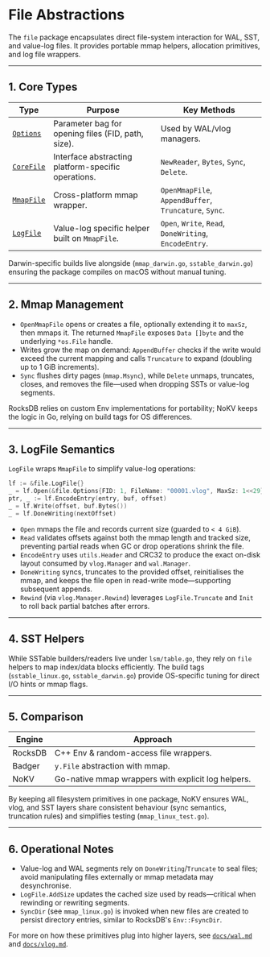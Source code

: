 # File Abstractions

The `file` package encapsulates direct file-system interaction for WAL, SST, and value-log files. It provides portable mmap helpers, allocation primitives, and log file wrappers.

---

## 1. Core Types

| Type | Purpose | Key Methods |
| --- | --- | --- |
| [`Options`](../file/file.go#L5-L16) | Parameter bag for opening files (FID, path, size). | Used by WAL/vlog managers. |
| [`CoreFile`](../file/file.go#L18-L27) | Interface abstracting platform-specific operations. | `NewReader`, `Bytes`, `Sync`, `Delete`. |
| [`MmapFile`](../file/mmap_linux.go#L12-L98) | Cross-platform mmap wrapper. | `OpenMmapFile`, `AppendBuffer`, `Truncature`, `Sync`. |
| [`LogFile`](../file/vlog.go#L16-L130) | Value-log specific helper built on `MmapFile`. | `Open`, `Write`, `Read`, `DoneWriting`, `EncodeEntry`. |

Darwin-specific builds live alongside (`mmap_darwin.go`, `sstable_darwin.go`) ensuring the package compiles on macOS without manual tuning.

---

## 2. Mmap Management

* `OpenMmapFile` opens or creates a file, optionally extending it to `maxSz`, then mmaps it. The returned `MmapFile` exposes `Data []byte` and the underlying `*os.File` handle.
* Writes grow the map on demand: `AppendBuffer` checks if the write would exceed the current mapping and calls `Truncature` to expand (doubling up to 1 GiB increments).
* `Sync` flushes dirty pages (`mmap.Msync`), while `Delete` unmaps, truncates, closes, and removes the file—used when dropping SSTs or value-log segments.

RocksDB relies on custom Env implementations for portability; NoKV keeps the logic in Go, relying on build tags for OS differences.

---

## 3. LogFile Semantics

`LogFile` wraps `MmapFile` to simplify value-log operations:

```go
lf := &file.LogFile{}
_ = lf.Open(&file.Options{FID: 1, FileName: "00001.vlog", MaxSz: 1<<29})
ptr, _ := lf.EncodeEntry(entry, buf, offset)
_ = lf.Write(offset, buf.Bytes())
_ = lf.DoneWriting(nextOffset)
```

* `Open` mmaps the file and records current size (guarded to `< 4 GiB`).
* `Read` validates offsets against both the mmap length and tracked size, preventing partial reads when GC or drop operations shrink the file.
* `EncodeEntry` uses `utils.Header` and CRC32 to produce the exact on-disk layout consumed by `vlog.Manager` and `wal.Manager`.
* `DoneWriting` syncs, truncates to the provided offset, reinitialises the mmap, and keeps the file open in read-write mode—supporting subsequent appends.
* `Rewind` (via `vlog.Manager.Rewind`) leverages `LogFile.Truncate` and `Init` to roll back partial batches after errors.

---

## 4. SST Helpers

While SSTable builders/readers live under `lsm/table.go`, they rely on `file` helpers to map index/data blocks efficiently. The build tags (`sstable_linux.go`, `sstable_darwin.go`) provide OS-specific tuning for direct I/O hints or mmap flags.

---

## 5. Comparison

| Engine | Approach |
| --- | --- |
| RocksDB | C++ Env & random-access file wrappers. |
| Badger | `y.File` abstraction with mmap. |
| NoKV | Go-native mmap wrappers with explicit log helpers. |

By keeping all filesystem primitives in one package, NoKV ensures WAL, vlog, and SST layers share consistent behaviour (sync semantics, truncation rules) and simplifies testing (`mmap_linux_test.go`).

---

## 6. Operational Notes

* Value-log and WAL segments rely on `DoneWriting`/`Truncate` to seal files; avoid manipulating files externally or mmap metadata may desynchronise.
* `LogFile.AddSize` updates the cached size used by reads—critical when rewinding or rewriting segments.
* `SyncDir` (see `mmap_linux.go`) is invoked when new files are created to persist directory entries, similar to RocksDB's `Env::FsyncDir`.

For more on how these primitives plug into higher layers, see [`docs/wal.md`](wal.md) and [`docs/vlog.md`](vlog.md).
